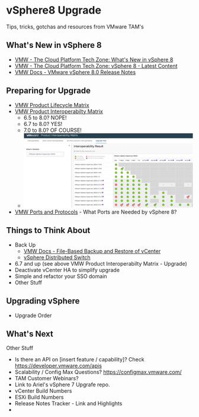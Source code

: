 # vSphere8 Upgrade
 Tips, tricks, gotchas and resources from VMware TAM's

## What's New in vSphere 8
- [VMW - The Cloud Platform Tech Zone: What's New in vSphere 8](https://core.vmware.com/resource/whats-new-vsphere-8)
- [VMW - The Cloud Platform Tech Zone: vSphere 8 - Latest Content](https://core.vmware.com/vmware-vsphere-8)
- [VMW Docs - VMware vSphere 8.0 Release Notes](https://docs.vmware.com/en/VMware-vSphere/8.0/rn/vmware-vsphere-80-release-notes/index.html) 


## Preparing for Upgrade

- [VMW Product Lifecycle Matrix](https://lifecycle.vmware.com/)
- [VMW Product Interoperabilty Matrix](https://interopmatrix.vmware.com/Upgrade?productId=1)
    - 6.5 to 8.0? NOPE!
    - 6.7 to 8.0? YES!
    - 7.0 to 8.0? OF COURSE! 
    - ![Interop Check](https://github.com/mattputhoff/vSphere8_Upgrade/blob/52d159c9cf18df3b6d74587984e2cb9469ee9c61/images/v8_Interop.jpg "Interop Check")
- [VMW Ports and Protocols](https://ports.esp.vmware.com/home/vSphere) - What Ports are Needed by vSphere 8?

## Things to Think About
- Back Up
    - [VMW Docs - File-Based Backup and Restore of vCenter](https://docs.vmware.com/en/VMware-vSphere/7.0/com.vmware.vcenter.install.doc/GUID-3EAED005-B0A3-40CF-B40D-85AD247D7EA4.html)
    - [vSphere Distributed Switch](https://vdc-repo.vmware.com/vmwb-repository/dcr-public/64ee9c63-6647-46bd-8685-32b97590c294/b5861550-655c-4498-ba7e-8b24b492bf31/doc/Export-VDSwitch.html)
- 6.7 and up (see above VMW Product Interoperabilty Matrix - Upgrade)
- Deactivate vCenter HA to simplify upgrade
- Simple and refactor your SSO domain
- Other Stuff

 ## Upgrading vSphere 
 - Upgrade Order
 

 ## What's Next

 Other Stuff
- Is there an API on [insert feature / capability]? Check  https://developer.vmware.com/apis
- Scalability / Config Max Questions? https://configmax.vmware.com/
- TAM Customer Webinars?
- Link to Ariel's vSphere 7 Upgrafe repo.
- vCenter Build Numbers
- ESXi Build Numbers
- Release Notes Tracker - Link and Highlights
-  